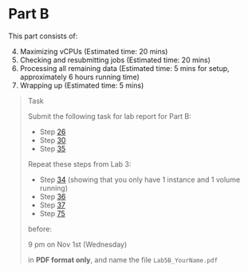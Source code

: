 # Part B

This part consists of:

<ol start="4">
  <li> Maximizing vCPUs (Estimated time: 20 mins)
  <li> Checking and resubmitting jobs (Estimated time: 20 mins)
  <li> Processing all remaining data (Estimated time: 5 mins for setup, approximately 6 hours running time)
  <li> Wrapping up (Estimated time: 5 mins)
</ol>

> <p class="task"> Task
>
> Submit the following task for lab report for Part B: 
> - Step [26](5.md#26)
> - Step [30](5.md#30)
> - Step [35](7.md#35)
>
> Repeat these steps from Lab 3:
> - Step [34](https://ee3801.github.io/Lab3/part-a/5.html#34) (showing that you only have 1 instance and 1 volume running)
> - Step [36](https://ee3801.github.io/Lab3/part-a/5.html#36)
> - Step [37](https://ee3801.github.io/Lab3/part-a/5.html#37)
> - Step [75](https://ee3801.github.io/Lab3/part-b/11.html#75)
> 
> before:
>
> <p class="warn"> 9 pm on Nov 1st (Wednesday)
>
> in **PDF format only**, and name the file `Lab5B_YourName.pdf`